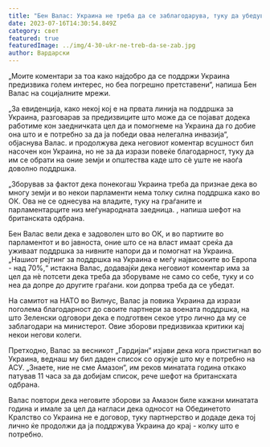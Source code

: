 ```yaml
---
title: "Бен Валас: Украина не треба да се заблагодарува, туку да убедува"
date: 2023-07-16T14:30:54.849Z
category: свет
featured: true
featuredImage: ../img/4-30-ukr-ne-treb-da-se-zab.jpg
author: Вардарски
---
```

„Моите коментари за тоа како најдобро да се поддржи Украина предизвика голем интерес, но беа погрешно претставени“, напиша Бен Валас на социјалните мрежи.

„За евиденција, како некој кој е на првата линија на поддршка за Украина, разговарав за предизвиците што може да се појават додека работиме кон заедничката цел да и помогнеме на Украина да го добие она што и е потребно за да ја победи оваа нелегална инвазија“, објаснува Валас. и продолжува дека неговиот коментар всушност бил насочен кон Украина, но не за да изрази повеќе благодарност, туку да им се обрати на оние земји и општества каде што сè уште не наоѓа доволно поддршка.

„Зборував за фактот дека понекогаш Украина треба да признае дека во многу земји и во некои парламенти нема толку силна поддршка како во ОК. Ова не се однесува на владите, туку на граѓаните и парламентарците низ меѓународната заедница. , напиша шефот на британската одбрана.

Бен Валас вели дека е задоволен што во ОК, и во партиите во парламентот и во јавноста, оние што се на власт имаат среќа да уживаат поддршка за нивните напори да и помогнат на Украина. „Нашиот рејтинг за поддршка на Украина е меѓу највисоките во Европа - над 70%,“ истакна Валас, додавајќи дека неговиот коментар има за цел да нè потсети дека треба да зборуваме не само со себе, туку и со неа да допре до другите граѓани. кои допрва треба да се убедат.

На самитот на НАТО во Вилнус, Валас ја повика Украина да изрази поголема благодарност до своите партнери за воената поддршка, на што Зеленски одговори дека е подготвен секое утро лично да му се заблагодари на министерот. Овие зборови предизвикаа критики кај некои негови колеги.

Претходно, Валас за весникот „Гардијан“ изјави дека кога пристигнал во Украина, веднаш му бил даден список со оружје што му е потребно на АСУ. „Знаете, ние не сме Амазон“, им реков минатата година откако патував 11 часа за да добијам список, рече шефот на британската одбрана.

Валас повтори дека неговите зборови за Амазон биле кажани минатата година и имале за цел да нагласи дека односот на Обединетото Кралство со Украина не е договор, туку партнерство и додаде дека тој лично ќе продолжи да ја поддржува Украина до крај - колку што е потребно.
